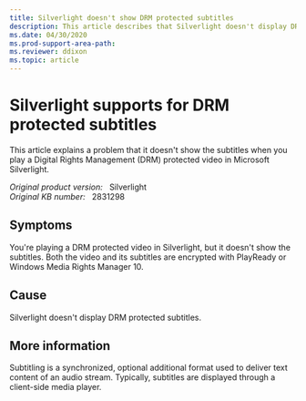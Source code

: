 ```yaml
---
title: Silverlight doesn't show DRM protected subtitles
description: This article describes that Silverlight doesn't display DRM protected subtitles.
ms.date: 04/30/2020
ms.prod-support-area-path: 
ms.reviewer: ddixon
ms.topic: article
---
```

# Silverlight supports for DRM protected subtitles

This article explains a problem that it doesn't show the subtitles when you play a Digital Rights Management (DRM) protected video in Microsoft Silverlight.

_Original product version:_ &nbsp; Silverlight  
_Original KB number:_ &nbsp; 2831298

## Symptoms

You're playing a DRM protected video in Silverlight, but it doesn't show the subtitles. Both the video and its subtitles are encrypted with PlayReady or Windows Media Rights Manager 10.

## Cause

Silverlight doesn't display DRM protected subtitles.

## More information

Subtitling is a synchronized, optional additional format used to deliver text content of an audio stream. Typically, subtitles are displayed through a client-side media player.
